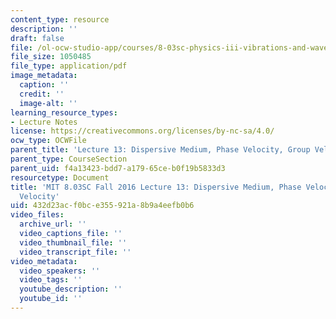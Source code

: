 ```yaml
---
content_type: resource
description: ''
draft: false
file: /ol-ocw-studio-app/courses/8-03sc-physics-iii-vibrations-and-waves-fall-2016/432d23acf0bce355921a8b9a4eefb0b6_MIT8_03SCF16_Lec13.pdf
file_size: 1050485
file_type: application/pdf
image_metadata:
  caption: ''
  credit: ''
  image-alt: ''
learning_resource_types:
- Lecture Notes
license: https://creativecommons.org/licenses/by-nc-sa/4.0/
ocw_type: OCWFile
parent_title: 'Lecture 13: Dispersive Medium, Phase Velocity, Group Velocity'
parent_type: CourseSection
parent_uid: f4a13423-bdd7-a179-65ce-b0f19b5833d3
resourcetype: Document
title: 'MIT 8.03SC Fall 2016 Lecture 13: Dispersive Medium, Phase Velocity, Group
  Velocity'
uid: 432d23ac-f0bc-e355-921a-8b9a4eefb0b6
video_files:
  archive_url: ''
  video_captions_file: ''
  video_thumbnail_file: ''
  video_transcript_file: ''
video_metadata:
  video_speakers: ''
  video_tags: ''
  youtube_description: ''
  youtube_id: ''
---
```

